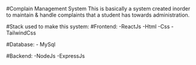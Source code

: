 #Complain Management System This is basically a system created inorder to maintain & handle complaints that a student has towards administration.

#Stack used to make this system: 
#Frontend: 
  -ReactJs 
  -Html 
  -Css 
  -TailwindCss

#Database: - MySql

#Backend:
-NodeJs 
-ExpressJs
